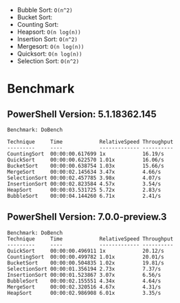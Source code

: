 * Bubble Sort: `O(n^2)`
* Bucket Sort:
* Counting Sort:
* Heapsort: `O(n log(n))`
* Insertion Sort: `O(n^2)`
* Mergesort: `O(n log(n))`
* Quicksort: `O(n log(n))`
* Selection Sort: `O(n^2)`

# Benchmark


## PowerShell Version: 5.1.18362.145

```
Benchmark: DoBench

Technique     Time            RelativeSpeed Throughput
---------     ----            ------------- ----------
CountingSort  00:00:00.617699 1x            16.19/s
QuickSort     00:00:00.622570 1.01x         16.06/s
BucketSort    00:00:00.638754 1.03x         15.66/s
MergeSort     00:00:02.145634 3.47x         4.66/s
SelectionSort 00:00:02.457785 3.98x         4.07/s
InsertionSort 00:00:02.823584 4.57x         3.54/s
HeapSort      00:00:03.531725 5.72x         2.83/s
BubbleSort    00:00:04.144260 6.71x         2.41/s
```

## PowerShell Version: 7.0.0-preview.3

```
Benchmark: DoBench
Technique     Time            RelativeSpeed Throughput
---------     ----            ------------- ----------
QuickSort     00:00:00.496911 1x            20.12/s
CountingSort  00:00:00.499782 1.01x         20.01/s
BucketSort    00:00:00.504835 1.02x         19.81/s
SelectionSort 00:00:01.356194 2.73x         7.37/s
InsertionSort 00:00:01.523867 3.07x         6.56/s
BubbleSort    00:00:02.155551 4.34x         4.64/s
MergeSort     00:00:02.320516 4.67x         4.31/s
HeapSort      00:00:02.986908 6.01x         3.35/s
```
